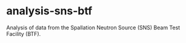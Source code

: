 # analysis-sns-btf
Analysis of data from the Spallation Neutron Source (SNS) Beam Test Facility (BTF).
